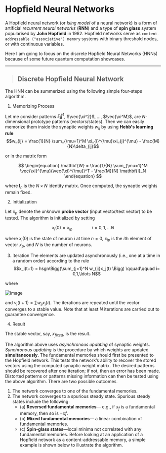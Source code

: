 # Hopfield Neural Networks
A Hopfield neural network (or *Ising model* of a neural network) is a form of artificial *recurrent neural networks* (__RNN__) and a type of **spin glass** system popularised by **John Hopfield** in 1982. Hopfield networks serve as `content-addressable ("associative") memory` systems with binary threshold nodes, or with continuous variables.

Here I am going to focus on the discrete Hopfield Neural Networks (HNNs) because of some future quantum computation showcases.
***
> ## Discrete Hopfield Neural Network
The HNN can be summerized using the following simple four-steps algorithm.

1. Memorizing Process

Let me consider patterns $\vec{\xi}^1$, $\vec{\xi^2}$, $\ldots$, $\vec{\xi^M}$, are $N$-dimensional prototype patterns (vectors/states). Then we can easily memorize them inside the synaptic weights ${w_{ij}}$ by using **Hebb's learning rule**
$$w_{ij} = \frac{1}{N} \sum_{\mu=1}^M \xi_{i}^{\mu}\xi_{j}^{\mu} - \frac{M}{N}\delta_{ij}$$

or in the matrix form

$$
\begin{equation}
\mathbf{W} = \frac{1}{N} \sum_{\mu=1}^M \vec{\xi}^{\mu}(\vec{\xi}^{\mu})^T - \frac{M}{N} \mathbf{I}_N 
\end{equation}
$$

where $\textbf{I}_n$ is the $N\times N$ identity matrix. Once computed, the synaptic weights remain fixed.

2. Initialization

Let $x_p$ denote the unknown __probe vector__ (input vector/test vector) to be tested. The algorithm is initialized by setting

$$ x_i(0) = x_{ip} \qquad\qquad i= 0,1,\ldots N$$

where $x_i(0)$ is the state of neuron $i$ at time $n = 0$, $x_{ip}$ is the $i$th element of vector $x_p$, and $N$ is the number of neurons.


3. Iteration
The elements are updated asynchronously (i.e., one at a time in a random order) according to the rule
$$x_i(t+1) = hsgn\Bigg(\sum_{j=1}^N w_{ij}x_j(t) \Bigg) \qquad\qquad i= 0,1,\ldots N$$

where

![image](https://user-images.githubusercontent.com/58440271/211214849-69a53a94-3fee-46f9-9eca-acf46d279c32.png) 



and $v_i(t+1) = \sum w_{ij} x_j(t)$. The iterations are repeated until the vector converges to a stable value. Note that at least $N$ iterations are
carried out to guarantee convergence. 

4. Result

The stable vector, say, $x_{fixed}$, is the result.

The algorithm above uses _asynchronous updating_ of synaptic weights. _Synchronous updating_ is the procedure by which weights are updated __simultaneously__. The fundamental memories should first be presented to the Hopfield
network. This tests the network’s ability to recover the stored vectors using
the computed synaptic weight matrix. The desired patterns should be recovered after one iteration; if not, then an error has been made. Distorted patterns
or patterns missing information can then be tested using the above algorithm. There are two possible outcomes.
1. The network converges to one of the fundamental memories.
2. The network converges to a spurious steady state. Spurious steady states include the following:
   * (a) __Reversed fundamental memories__— e.g., if $x_f$ is a fundamental memory, then so is $−xf$.
   * (b) __Mixed fundamental memories__— a linear combination of fundamental memories.
   * (c) __Spin-glass states__—local minima not correlated with any fundamental memories.
Before looking at an application of a Hopfield network as a content-addressable memory, a simple example is shown below to illustrate the algorithm.
